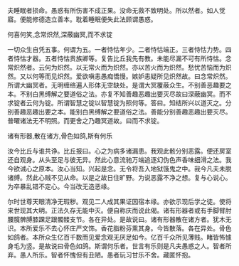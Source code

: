 夫睡眠者损命。愚惑有所伤害不成正果。没命无救不致明处。所以然者。如人觉寤。便能修德造立善本。耽着睡眠便失此法顾谓愚惑。

何喜何笑,念常炽然,深蔽幽冥,而不求锭

一切众生自凭五事。何谓为五。一者恃怙年少。二者恃怙端正。三者恃怙力势。四者恃怙才器。五者恃怙贵族卿等。复告比丘我先有教。未能尽漏不可有所恃怙。念常炽然者。云何为炽然。以无常火而为炽然。亦以苦火而为炽然。愁忧苦恼而为炽然。又以何等而见炽然。爱欲嗔恚愚痴憍慢。嫉妒恚疑所见炽然故。曰念常炽然。所谓大幽冥者。无明缠络遍人形体无空缺处。是谓大冥覆蔽众生。不别善恶趣要之本。不别白黑缚解之要道俗之法。亦复不知善趣恶趣出要灭尽故曰深蔽幽冥。而不求锭者云何为锭。所谓智慧之锭以智慧锭为照何等。答曰。知结所兴以道灭之。分别善趣恶趣出要之本。能别白黑缚解之要道俗之法。善能分别善趣恶趣出要灭尽。普曜诸法无不明照。而更舍之乃趣冥道故。曰而不求锭。

诸有形器,散在诸方,骨色如鸽,斯有何乐

汝今比丘与谁共诤。比丘报曰。心之为病多诸漏患。我观此骸分别恶露。便还房室还自观身。从头至足与彼无异。然此心意流驰万端追逐幻伪色声香味细滑之法。我今欲诫心之原本。汝心当知。兴起是念。无令将吾入地狱饿鬼之中。我今凡夫未脱诸缚。然此心贼不见从命。以是之故日住旷野。为说恶露不净之想。复与心说心。为卒暴乱错不定心。今当改无造恶缘。

尔时世尊天眼清净无瑕秽。观见二人成其果证因宿本缘。亦欲示现后学之徒。使将来世现其大明。正法久存无能中灭。便自称庆而说此偈。诸有形器者或有手脚臂肘腰臗髀膊膝踝足跟髑髅支节。各在异处。是故说曰。诸有形器散在诸方者。犹木无识。本所爱乐不去心怀庄严文饰。香花脂粉芬熏其身。今皆散落。各在异处。骨色如鸽者。本所众生亿百千数而见爱念观无厌足如今。亿百千众所见薄贱。睹皆怖懅身毛为竖。是故说曰骨色如鸽。斯谓何乐者。世言有乐则是凡夫愚惑之人。智者所弃。愚人所乐。智者怀愧但有丑陋。愚者玩习甘乐不舍。藏匿怀抱。

